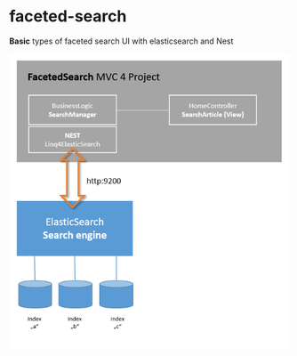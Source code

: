 faceted-search
==============

<strong>Basic</strong> types of faceted search UI with elasticsearch and Nest

![](https://raw.githubusercontent.com/BulloRosso/faceted-search/master/FacetedSearch/Content/img/overview.PNG)
